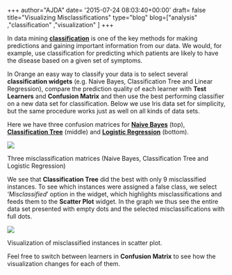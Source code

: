 +++
author="AJDA"
date= '2015-07-24 08:03:40+00:00'
draft= false
title="Visualizing Misclassifications"
type="blog"
blog=["analysis" ,"classification" ,"visualization" ]
+++

In data mining **[classification](https://en.wikipedia.org/wiki/Statistical_classification)** is one of the key methods for making predictions and gaining important information from our data. We would, for example, use classification for predicting which patients are likely to have the disease based on a given set of symptoms.

In Orange an easy way to classify your data is to select several **classification widgets** (e.g. Naive Bayes, Classification Tree and Linear Regression), compare the prediction quality of each learner with **Test Learners** and **Confusion Matrix** and then use the best performing classifier on a new data set for classification. Below we use Iris data set for simplicity, but the same procedure works just as well on all kinds of data sets.

Here we have three confusion matrices for **[Naive Bayes](https://en.wikipedia.org/wiki/Naive_Bayes_classifier)** (top), **[Classification Tree](https://en.wikipedia.org/wiki/Decision_tree_learning)** (middle) and **[Logistic Regression](https://en.wikipedia.org/wiki/Multinomial_logistic_regression)** (bottom).



![](/images/2015/07/Misclassification-matrices.png)

Three misclassification matrices (Naive Bayes, Classification Tree and Logistic Regression)



We see that **Classification Tree** did the best with only 9 misclassified instances. To see which instances were assigned a false class, we select ‘_Misclassified_’ option in the widget, which highlights misclassifications and feeds them to the **Scatter Plot** widget. In the graph we thus see the entire data set presented with empty dots and the selected misclassifications with full dots.

![](/images/2015/07/misclassification-schema-scatterplot.png)

Visualization of misclassified instances in scatter plot.



Feel free to switch between learners in **Confusion Matrix** to see how the visualization changes for each of them.


